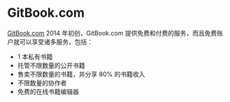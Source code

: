 # GitBook.com

[GitBook.com](https://www.gitbook.com/) 2014 年初创，GitBook.com 提供免费和付费的服务，而且免费账户就可以享受诸多服务，包括：

* 1 本私有书籍
* 托管不限数量的公开书籍
* 售卖不限数量的书籍，并分享 80% 的书籍收入 
* 不限数量的协作者
* 免费的在线书籍编辑器
